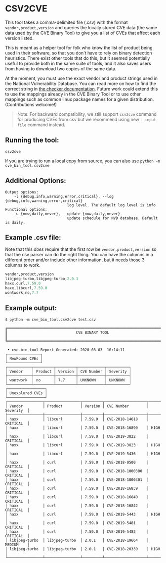 # CSV2CVE

This tool takes a comma-delimited file (.csv) with the format `vendor,product,version` and queries the locally stored CVE data (the same data used by the CVE Binary Tool) to give you a list of CVEs that affect each version listed.  

This is meant as a helper tool for folk who know the list of product being used in their software, so that you don't have to rely on binary detection heuristics.  There exist other tools that do this, but it seemed potentially useful to provide both in the same suite of tools, and it also saves users from having to download two copies of the same data.

At the moment, you must use the exact vendor and product strings used in the National Vulnerability Database.  You can read more on how to find the correct string in [the checker documentation](https://github.com/intel/cve-bin-tool/blob/main/cve_bin_tool/checkers/README.md).  Future work could extend this to use the mappings already in the CVE Binary Tool or to use other mappings such as common linux package names for a given distribution.  (Contributions welcome!)

> Note: For backward compatibility, we still support `csv2cve` command for producing CVEs from csv but we recommend using new `--input-file` command instead.

## Running the tool:

`csv2cve`

If you are trying to run a local copy from source, you can also use `python -m cve_bin_tool.csv2cve`

## Additional Options:

    Output options:
        -l {debug,info,warning,error,critical}, --log {debug,info,warning,error,critical}
                                log level. The default log level is info
    Functional options:
        -u {now,daily,never}, --update {now,daily,never}
                                update schedule for NVD database. Default is daily. 

## Example .csv file:

Note that this *does* require that the first row be `vendor,product,version` so that the csv parser can do the right thing.  You can have the columns in a different order and/or include other information, but it needs those 3 columns to work.

```python
vendor,product,version
libjpeg-turbo,libjpeg-turbo,2.0.1
haxx,curl,7.59.0
haxx,libcurl,7.59.0
wontwork,no,7.7
```

## Example output:

```console
$ python -m cve_bin_tool.csv2cve test.csv

╔══════════════════════════════════════════════════════════════════════════════╗
║                               CVE BINARY TOOL                                ║
╚══════════════════════════════════════════════════════════════════════════════╝

 • cve-bin-tool Report Generated: 2020-08-03  10:14:11
┌───────────────┐
│ NewFound CVEs │
└───────────────┘
┌───────────┬─────────┬─────────┬────────────┬──────────┐
│ Vendor    │ Product │ Version │ CVE Number │ Severity │
├───────────┼─────────┼─────────┼────────────┼──────────┤
│ wontwork  │ no      │ 7.7     │ UNKNOWN    │ UNKNOWN  │
└───────────┴─────────┴─────────┴────────────┴──────────┘
┌─────────────────┐
│ Unexplored CVEs │
└─────────────────┘
┌────────────────┬────────────────┬─────────┬───────────────────┬───────────┐
│ Vendor         │ Product        │ Version │ CVE Number        │ Severity  │
├────────────────┼────────────────┼─────────┼───────────────────┼───────────┤
│ haxx           │ libcurl        │ 7.59.0  │ CVE-2018-14618    │ CRITICAL  │
│ haxx           │ libcurl        │ 7.59.0  │ CVE-2018-16890    │ HIGH      │
│ haxx           │ libcurl        │ 7.59.0  │ CVE-2019-3822     │ CRITICAL  │
│ haxx           │ libcurl        │ 7.59.0  │ CVE-2019-3823     │ HIGH      │
│ haxx           │ libcurl        │ 7.59.0  │ CVE-2019-5436     │ HIGH      │
│ haxx           │ curl           │ 7.59.0  │ CVE-2018-0500     │ CRITICAL  │
│ haxx           │ curl           │ 7.59.0  │ CVE-2018-1000300  │ CRITICAL  │
│ haxx           │ curl           │ 7.59.0  │ CVE-2018-1000301  │ CRITICAL  │
│ haxx           │ curl           │ 7.59.0  │ CVE-2018-16839    │ CRITICAL  │
│ haxx           │ curl           │ 7.59.0  │ CVE-2018-16840    │ CRITICAL  │
│ haxx           │ curl           │ 7.59.0  │ CVE-2018-16842    │ CRITICAL  │
│ haxx           │ curl           │ 7.59.0  │ CVE-2019-5443     │ HIGH      │
│ haxx           │ curl           │ 7.59.0  │ CVE-2019-5481     │ CRITICAL  │
│ haxx           │ curl           │ 7.59.0  │ CVE-2019-5482     │ CRITICAL  │
│ libjpeg-turbo  │ libjpeg-turbo  │ 2.0.1   │ CVE-2018-19664    │ MEDIUM    │
│ libjpeg-turbo  │ libjpeg-turbo  │ 2.0.1   │ CVE-2018-20330    │ HIGH      │
└────────────────┴────────────────┴─────────┴───────────────────┴───────────┘
```
